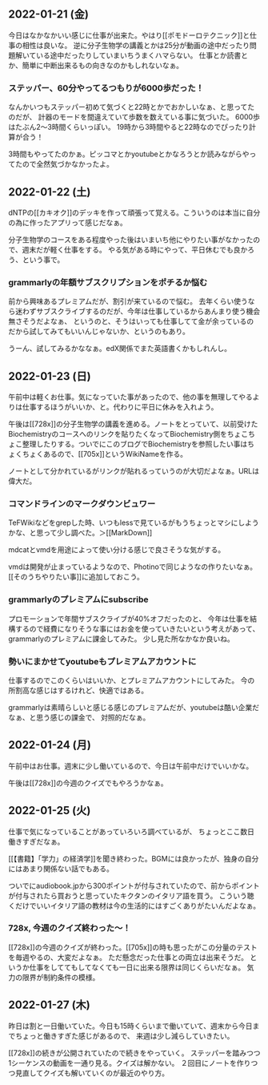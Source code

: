 ## 2022-01-21 (金)

今日はなかなかいい感じに仕事が出来た。やはり[[ポモドーロテクニック]]と仕事の相性は良いな。
逆に分子生物学の講義とかは25分が動画の途中だったり問題解いている途中だったりしていまいちうまくハマらない。
仕事とか読書とか、簡単に中断出来るもの向きなのかもしれないなぁ。

### ステッパー、60分やってるつもりが6000歩だった！

なんかいつもステッパー初めて気づくと22時とかでおかしいなぁ、と思ってたのだが、
計器のモードを間違えていて歩数を数えている事に気づいた。
6000歩はたぶん2〜3時間くらいっぽい。
19時から3時間やると22時なのでぴったり計算が合う！

3時間もやってたのかぁ。ピッコマとかyoutubeとかなろうとか読みながらやってたので全然気づかなかったよ。

## 2022-01-22 (土)

dNTPの[[カキオク]]のデッキを作って頑張って覚える。こういうのは本当に自分の為に作ったアプリって感じだなぁ。

分子生物学のコースをある程度やった後はいまいち他にやりたい事がなかったので、週末だが軽く仕事をする。
やる気がある時にやって、平日休むでも良かろう、という事で。

### grammarlyの年額サブスクリプションをポチるか悩む

前から興味あるプレミアムだが、割引が来ているので悩む。
去年くらい使うなら迷わずサブスクライブするのだが、今年は仕事しているからあんまり使う機会無さそうだよなぁ、
というのと、そうはいっても仕事してて金が余っているのだから試してみてもいいんじゃないか、というのもあり。

うーん、試してみるかななぁ。edX関係でまた英語書くかもしれんし。

## 2022-01-23 (日)

午前中は軽くお仕事。気になっていた事があったので、他の事を無理してやるよりは仕事するほうがいいか、と。代わりに平日に休みを入れよう。

午後は[[728x]]の分子生物学の講義を進める。ノートをとっていて、以前受けたBiochemistryのコースへのリンクを貼りたくなってBiochemistry側をちょこちょこ整理したりする。ついでにこのブログでBiochemistryを参照したい事はちょくちょくあるので、[[705x]]というWikiNameを作る。

ノートとして分かれているがリンクが貼れるっていうのが大切だよなぁ。URLは偉大だ。

### コマンドラインのマークダウンビュワー

TeFWikiなどをgrepした時、いつもlessで見ているがもうちょっとマシにしようかな、と思って少し調べた。＞[[MarkDown]]

mdcatとvmdを用途によって使い分ける感じで良さそうな気がする。

vmdは開発が止まっているようなので、Photinoで同じようなの作りたいなぁ。[[そのうちやりたい事]]に追加しておこう。

### grammarlyのプレミアムにsubscribe

プロモーションで年間サブスクライブが40%オフだったのと、
今年は仕事を結構するので経費になりそうな事にはお金を使っていきたいという考えがあって、grammarlyのプレミアムに課金してみた。
少し見た所なかなか良いね。

### 勢いにまかせてyoutubeもプレミアムアカウントに

仕事するのでこのくらいはいいか、とプレミアムアカウントにしてみた。
今の所割高な感じはするけれど、快適ではある。

grammarlyは素晴らしいと感じる感じのプレミアムだが、youtubeは酷い企業だなぁ、と思う感じの課金で、
対照的だなぁ。

## 2022-01-24 (月)

午前中はお仕事。週末に少し働いているので、今日は午前中だけでいいかな。

午後は[[728x]]の今週のクイズでもやろうかなぁ。

## 2022-01-25 (火)

仕事で気になっていることがあっていろいろ調べているが、
ちょっとここ数日働きすぎだなぁ。

[[【書籍】「学力」の経済学]]を聞き終わった。BGMには良かったが、独身の自分にはあまり関係ない話でもある。

ついでにaudiobook.jpから300ポイントが付与されていたので、前からポイントが付与されたら買おうと思っていたキクタンのイタリア語を買う。
こういう聴くだけでいいイタリア語の教材は今の生活的にはすごくありがたいんだよなぁ。

### 728x, 今週のクイズ終わった〜！

[[728x]]の今週のクイズが終わった。[[705x]]の時も思ったがこの分量のテストを毎週やるの、大変だよなぁ。
ただ懸念だった仕事との両立は出来そうだ。
というか仕事をしててもしてなくても一日に出来る限界は同じくらいだなぁ。
気力の限界が制約条件の模様。

## 2022-01-27 (木)

昨日は割と一日働いていた。今日も15時くらいまで働いていて、週末から今日までちょっと働きすぎた感じがあるので、
来週は少し減らしていきたい。

[[728x]]の続きが公開されていたので続きをやっていく。
ステッパーを踏みつつ1シーケンスの動画を一通り見る。クイズは解かない。
２回目にノートを作りつつ見直してクイズも解いていくのが最近のやり方。